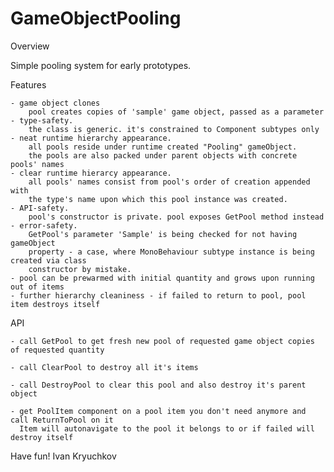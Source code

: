# GameObjectPooling

Overview
  
  Simple pooling system for early prototypes.
  
Features
    
    - game object clones
        pool creates copies of 'sample' game object, passed as a parameter
    - type-safety. 
        the class is generic. it's constrained to Component subtypes only
    - neat runtime hierarchy appearance. 
        all pools reside under runtime created "Pooling" gameObject. 
        the pools are also packed under parent objects with concrete pools' names
    - clear runtime hierarcy appearance. 
        all pools' names consist from pool's order of creation appended with 
        the type's name upon which this pool instance was created.
    - API-safety. 
        pool's constructor is private. pool exposes GetPool method instead
    - error-safety. 
        GetPool's parameter 'Sample' is being checked for not having gameObject
        property - a case, where MonoBehaviour subtype instance is being created via class 
        constructor by mistake.
    - pool can be prewarmed with initial quantity and grows upon running out of items
    - further hierarchy cleaniness - if failed to return to pool, pool item destroys itself

API

    - call GetPool to get fresh new pool of requested game object copies of requested quantity
    
    - call ClearPool to destroy all it's items
    
    - call DestroyPool to clear this pool and also destroy it's parent object
    
    - get PoolItem component on a pool item you don't need anymore and call ReturnToPool on it
      Item will autonavigate to the pool it belongs to or if failed will destroy itself

Have fun! Ivan Kryuchkov
